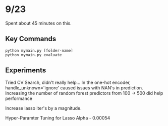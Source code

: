 # 9/23
Spent about 45 minutes on this.

## Key Commands

```
python mymain.py [folder-name] 
python mymain.py evaluate 
```

## Experiments
Tried CV Search, didn't really help...
In the one-hot encoder, handle_unknown='ignore' caused issues with NAN's in prediction.
Increasing the number of random forest predictors from 100 -> 500 did help performance

Increase lasso iter's by a magnitude.

Hyper-Paramter Tuning for Lasso
Alpha - 0.00054 